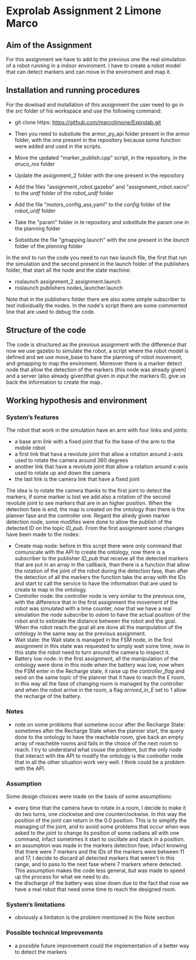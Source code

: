 # Exprolab Assignment 2 Limone Marco
## Aim of the Assignment
For this assignment we have to add to the previous one the real simulation of a robot running in a indoor enviroment. I have to create a robot model that can detect markers and can move in the enviroment and map it. 

##


## Installation and running procedures
For the dowload and installation of this assignment the user need to go in the *src* folder of his workspace and use the following command:
- git clone https: https://github.com/marcolimone/Exprolab.git

- Then you need to substiute the armor_py_api folder present in the armor folder, with the one present in the repository because some function were added and used in the scripts. 
- Move the updated "marker_publish.cpp" script, in the repository, in the *aruco_ros* folder 
- Update the assignment_2 folder with the one present in the repository
- Add the files "assignment_robot.gazebo" and "assignment_robot.xacro" to the *urdf* folder of the *robot_urdf* folder
- Add the file "motors_config_ass,yaml" to the *config* folder of the *robot_urdf* folder
- Take the "param" folder in te repository and sobstitute the param one in the planning folder
- Sobstitute the file "gmapping.launch" with the one present in the *launch* folder of the *planning* folder


In the end to run the code you need to run two launch file, the first that run the simulation and the second present in the launch folder of the publishers folder, that start all the node and the state machine:
- roslaunch assignment_2 assignment.launch
- roslaunch publishers nodes_launcher.launch 

Note that in the publishers folder there are also some simple subscriber to test individually the nodes.
In the node's script there are some commented line that are used to debug the code.


## Structure of the code
The code is structured as the previous assignment with the difference that now we use gazebo to simulate the robot, a script where the robot model is defined and we use move_base to have the planning of robot movement, and gmapping to map the enviroment. Moreover there is a marker detect node that allow the detection of the markers (this node was already given) and a server (also already given)that given in input the markers ID, give us back the information to create the map.


## Working hypothesis and environment
### System’s features
The robot that work in the simulation have an arm with four links and joints:
- a base arm link with a fixed joint that fix the base of the arm to the mobile robot
- a first link that hava a revolute joint that allow a rotation around z-axis used to rotate the camera around 360 degrees
- another link that have a revolute joint that allow a rotation around x-axis used to rotate up and down the camera
- the last link is the camera link that have a fixed joint

The idea is to rotate the camera thanks to the first joint to detect the markers, if some marker is lost we add also a rotation of the second revolute joint to see markers that are in an higher position. When the detection fase is end, the map is created on the ontology than there is the planner fase and the controller one.
Regard the alredy given marker detection node, some modifies were done to allow the publish of the detected ID on the topic *ID_pub*.
From the first assignment some changes have been made to the nodes:
- Create map node: before in this script there were only command that comunicate with the API to create the ontology, now there is a subscriber to the publisher *ID_pub* that receive all the detected markers that are put in an array in the callback, than there is a function that allow the rotation of the joint of the robot during the detection fase, than after the detection of all the markers the function take the array with the IDs and start to call the service to have the information that are used to create te map in the ontology. 
- Controller node: the controller node is very similar to the previous one, with the difference that in the first assignment the movement of the robot was simulated with a time counter, now that we have a real simulation the node subscribe to *odom* to have the actual position of the robot and to estimate the distance between the robot and the goal. When the robot reach the goal all are done all the manipulation of the ontology in the same way as the previous assignment.
- Wait state: the Wait state is managed in the FSM node, in the first assignment in this state was requested to simply wait some time, now in this state the robot need to turn around the camera to inspect it. 
- Battery low node: in the first assignment, all the manipulation of the ontology were done in this node when the battery was low, now when the FSM enter in the Recharge state, it raise up the *controller_flag* and send on the same topic of the planner that it have to reach the E room, in this way all the fase of changing room is managed by the controller and when the robot arrive in the room, a flag *arrived_in_E* set to 1 allow the recharge of the battery.

### Notes
- note on some problems that sometime occur after the Recharge State: sometimes after the Recharge State when the planner start, the query done to the ontology to have the reacheble room, give back an empty array of reacheble rooms and fails in the choice of the next room to reach. I try to understand what couse the problem, but the only node that interact with the API to modify the ontology is the controller node that in all the other situation work very well. I think could be a problem with the API. 

### Assumption
Some design choices were made on the basis of some assumptions:
- every time that the camera have to rotate in a room, I decide to make it do two turns, one clockwise and one counterclockwise. In this way the position of the joint can return in the 0.0 position. This is to simplify the managing of the joint, and to avoid some problems that occur when was asked to the joint to change its position of some radians all with one command, infact sometimes it start to oscillate and stack in a position.
- an assumption was made in the markers detection fase, infact knowing that there were 7 markers and the IDs of the markers were between 11 and 17, I decide to discard all detected markers that weren't in this range, and to pass to the next fase where 7 markers where detected. This assumption makes the code less general, but was made to speed up the process for what we need to do.
- the discharge of the battery was slow down due to the fact that now we have a real robot that need some time to reach the designed room.

### System’s limitations
- obviously a limitaton is the problem mentioned in the Note section

### Possible technical Improvements
- a possible future improvement could the implementation of a better way to detect the markers
